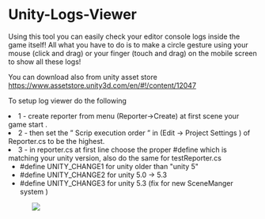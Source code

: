 # Unity-Logs-Viewer
Using this tool you can easily check your editor console logs inside the game itself!
All what you have to do is to make a circle gesture using your mouse (click and drag) or your finger (touch and drag) on the mobile screen to show all these logs!

You can download also from unity asset store
https://www.assetstore.unity3d.com/en/#!/content/12047

To setup log viewer do the following
<li>1 - create reporter from menu (Reporter->Create) at first scene your game start . </li>
<li>2 - then set the ” Scrip execution order ” in (Edit -> Project Settings ) of Reporter.cs to be the highest.</li>
<li>3 - in reporter.cs at first line choose the proper #define which is matching your unity version, also do the same for testReporter.cs
    <ul>
    <li>#define UNITY_CHANGE1 for unity older than "unity 5"</li>
    <li>#define UNITY_CHANGE2 for unity 5.0 -> 5.3</li>
    <li>#define UNITY_CHANGE3 for unity 5.3 (fix for new SceneManger system  )</li>
    <ul>
    </li>

<a href="https://www.paypal.com/cgi-bin/webscr?cmd=_s-xclick&hosted_button_id=J9MX5C6Q7B2NY">
    <img src="https://www.paypalobjects.com/webstatic/en_US/btn/btn_donate_cc_147x47.png">
    </img>
</a>
